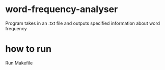 # word-frequency-analyser

Program takes in an .txt file and outputs specified information about word frequency

# how to run

Run Makefile
